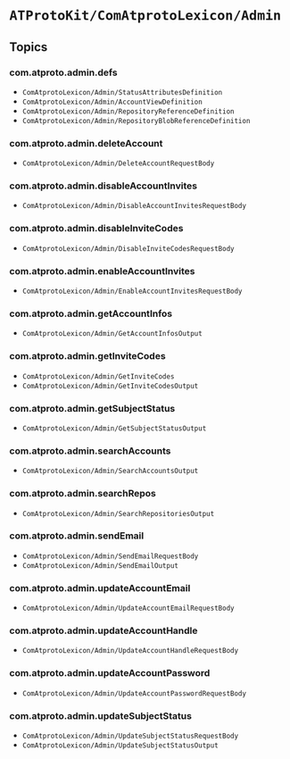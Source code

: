 # ``ATProtoKit/ComAtprotoLexicon/Admin``

## Topics

### com.atproto.admin.defs

- ``ComAtprotoLexicon/Admin/StatusAttributesDefinition``
- ``ComAtprotoLexicon/Admin/AccountViewDefinition``
- ``ComAtprotoLexicon/Admin/RepositoryReferenceDefinition``
- ``ComAtprotoLexicon/Admin/RepositoryBlobReferenceDefinition``

### com.atproto.admin.deleteAccount

- ``ComAtprotoLexicon/Admin/DeleteAccountRequestBody``

### com.atproto.admin.disableAccountInvites

- ``ComAtprotoLexicon/Admin/DisableAccountInvitesRequestBody``

### com.atproto.admin.disableInviteCodes

- ``ComAtprotoLexicon/Admin/DisableInviteCodesRequestBody``

### com.atproto.admin.enableAccountInvites

- ``ComAtprotoLexicon/Admin/EnableAccountInvitesRequestBody``

### com.atproto.admin.getAccountInfos

- ``ComAtprotoLexicon/Admin/GetAccountInfosOutput``

### com.atproto.admin.getInviteCodes

- ``ComAtprotoLexicon/Admin/GetInviteCodes``
- ``ComAtprotoLexicon/Admin/GetInviteCodesOutput``

### com.atproto.admin.getSubjectStatus

- ``ComAtprotoLexicon/Admin/GetSubjectStatusOutput``

### com.atproto.admin.searchAccounts

- ``ComAtprotoLexicon/Admin/SearchAccountsOutput``

### com.atproto.admin.searchRepos

- ``ComAtprotoLexicon/Admin/SearchRepositoriesOutput``

### com.atproto.admin.sendEmail

- ``ComAtprotoLexicon/Admin/SendEmailRequestBody``
- ``ComAtprotoLexicon/Admin/SendEmailOutput``

### com.atproto.admin.updateAccountEmail

- ``ComAtprotoLexicon/Admin/UpdateAccountEmailRequestBody``

### com.atproto.admin.updateAccountHandle

- ``ComAtprotoLexicon/Admin/UpdateAccountHandleRequestBody``

### com.atproto.admin.updateAccountPassword

- ``ComAtprotoLexicon/Admin/UpdateAccountPasswordRequestBody``

### com.atproto.admin.updateSubjectStatus

- ``ComAtprotoLexicon/Admin/UpdateSubjectStatusRequestBody``
- ``ComAtprotoLexicon/Admin/UpdateSubjectStatusOutput``
